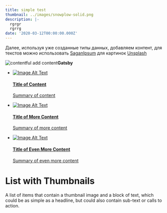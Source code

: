 ```yaml
---
title: simple test
thumbnail: ../images/snowplow-solid.png
description: |-
  rgrgr
  rgrrg
date: '2020-03-12T00:00:00.000Z'
---
```

Далее, используя уже созданные типы данных, добавляем контент, для текстов можно использовать [SaganIpsum](http://saganipsum.com/) для картинок [Unsplash](https://unsplash.com/search/photos/space)

![contentful add content](https://habrastorage.org/webt/t_/je/1u/t_je1uev3db2j6-io_f7xpnq9fm.gif "test")**Gatsby**

* [![Image Alt Text](https://bradfrost.github.com/this-is-responsive/patterns/images/fpo_square.png)](https://cdpn.io/bradfrost/fullpage/evwgx#)

  #### [Title of Content](https://cdpn.io/bradfrost/fullpage/evwgx#)

  [Summary of content](https://cdpn.io/bradfrost/fullpage/evwgx#)
* [![Image Alt Text](https://bradfrost.github.com/this-is-responsive/patterns/images/fpo_square.png)](https://cdpn.io/bradfrost/fullpage/evwgx#)

  #### [Title of More Content](https://cdpn.io/bradfrost/fullpage/evwgx#)

  [Summary of more content](https://cdpn.io/bradfrost/fullpage/evwgx#)
* [![Image Alt Text](https://bradfrost.github.com/this-is-responsive/patterns/images/fpo_square.png)](https://cdpn.io/bradfrost/fullpage/evwgx#)

  #### [Title of Even More Content](https://cdpn.io/bradfrost/fullpage/evwgx#)

  [Summary of even more content](https://cdpn.io/bradfrost/fullpage/evwgx#)

# List with Thumbnails

A list of items that contain a thumbnail image and a block of text, which could be as simple as a headline, but could also contain sub-text or calls to action.